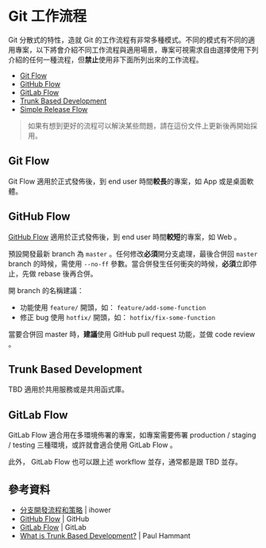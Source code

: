 # Git 工作流程

Git 分散式的特性，造就 Git 的工作流程有非常多種模式。不同的模式有不同的適用專案，以下將會介紹不同工作流程與適用場景，專案可視需求自由選擇使用下列介紹的任何一種流程，但**禁止**使用非下面所列出來的工作流程。

* [Git Flow](#git-flow)
* [GitHub Flow](#github-flow)
* [GitLab Flow](#gitlab-flow)
* [Trunk Based Development](#trunk-based-development)
* [Simple Release Flow](workflow-simple-release.md) 

> 如果有想到更好的流程可以解決某些問題，請在這份文件上更新後再開始採用。

## Git Flow

Git Flow 適用於正式發佈後，到 end user 時間**較長**的專案，如 App 或是桌面軟體。

## GitHub Flow

[GitHub Flow][] 適用於正式發佈後，到 end user 時間**較短**的專案，如 Web 。

預設開發最新 branch 為 `master` 。任何修改**必須**開分支處理，最後合併回 `master` branch 的時候，需使用 `--no-ff` 參數。當合併發生任何衝突的時候，**必須**立即停止，先做 rebase 後再合併。

開 branch 的名稱建議：

* 功能使用 `feature/` 開頭，如： `feature/add-some-function`
* 修正 bug 使用 `hotfix/` 開頭，如： `hotfix/fix-some-function`

當要合併回 master 時，**建議**使用 GitHub pull request 功能，並做 code review 。 

## Trunk Based Development

TBD 適用於共用服務或是共用函式庫。

## GitLab Flow

GitLab Flow 適合用在多環境佈署的專案，如專案需要佈署 production / staging / testing 三種環境，或許就會適合使用 GitLab Flow 。

此外， GitLab Flow 也可以跟上述 workflow 並存，通常都是跟 TBD 並存。

## 參考資料

* [分⽀開發流程和策略](https://ihower.tw/git/files/ihower-git-workflow.pdf) | ihower
* [GitHub Flow][] | GitHub
* [GitLab Flow](https://about.gitlab.com/2014/09/29/gitlab-flow/) | GitLab
* [What is Trunk Based Development?](http://paulhammant.com/2013/04/05/what-is-trunk-based-development/) | Paul Hammant

[GitHub Flow]: https://guides.github.com/introduction/flow/
